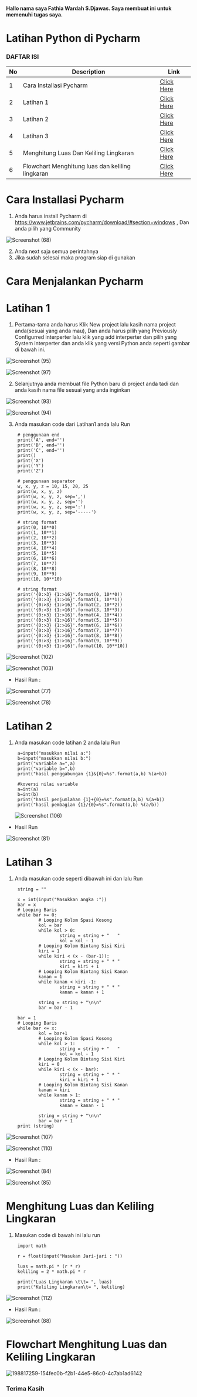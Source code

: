 #### Hallo nama saya Fathia Wardah S.Djawas. Saya membuat ini untuk memenuhi tugas saya. ####
# Latihan Python di Pycharm #
### DAFTAR ISI <br>
| No | Description | Link |
| ----- | ----- | ---- |
| 1 | Cara Installasi Pycharm| [Click Here](#Cara-Installasi-Pycharm)|
| 2 | Latihan 1 | [Click Here](#Latihan-1) |
| 3 | Latihan 2 | [Click Here](#Latihan-2) |
| 4 | Latihan 3 | [Click Here](#Latihan-3) |
| 5 | Menghitung Luas Dan Keliling Lingkaran | [Click Here](#Menghitung-Luas-Dan-Keliling-Lingkaran) |
| 6 | Flowchart Menghitung luas dan keliling lingkaran | [Click Here](#Flowchart-Menghitung-luas-dan-keliling-lingkaran) |

# Cara Installasi Pycharm #
1. Anda harus install Pycharm di https://www.jetbrains.com/pycharm/download/#section=windows , Dan anda pilih yang Community

![Screenshot (68)](https://user-images.githubusercontent.com/115867244/199033576-438bf4d1-4bc1-4205-ab68-94e0aef2f565.png)

2. Anda next saja semua perintahnya
3. Jika sudah selesai maka program siap di gunakan

# Cara Menjalankan Pycharm #
# Latihan 1 #
1. Pertama-tama anda harus Klik New project lalu kasih nama project anda(sesuai yang anda mau), Dan anda harus pilih yang Previously Configurred interperter lalu klik yang add interperter dan pilih yang System interperter dan anda klik yang versi Python anda seperti gambar di bawah ini.

![Screenshot (95)](https://user-images.githubusercontent.com/115867244/199042836-b5bc7304-fcc1-4a8c-b693-71dda27c1569.png)

![Screenshot (97)](https://user-images.githubusercontent.com/115867244/199043201-9ad5a1d7-e8a4-4102-af21-dece02cb1954.png)


2. Selanjutnya anda membuat file Python baru di project anda tadi dan anda kasih nama file sesuai yang anda inginkan

![Screenshot (93)](https://user-images.githubusercontent.com/115867244/199043466-95d20186-53aa-43db-8cc6-7e539a764181.png)

![Screenshot (94)](https://user-images.githubusercontent.com/115867244/199043560-d068b8b2-2752-4f3c-8b60-5b30c752f012.png)

3. Anda masukan code dari Latihan1 anda lalu Run

        # penggunaan end
        print('A', end='')
        print('B', end='')
        print('C', end='')
        print()
        print('X')
        print('Y')
        print('Z')

        # penggunaan separator
        w, x, y, z = 10, 15, 20, 25
        print(w, x, y, z)
        print(w, x, y, z, sep=',')
        print(w, x, y, z, sep='')
        print(w, x, y, z, sep=':')
        print(w, x, y, z, sep='-----')

        # string format
        print(0, 10**0)
        print(1, 10**1)
        print(2, 10**2)
        print(3, 10**3)
        print(4, 10**4)
        print(5, 10**5)
        print(6, 10**6)
        print(7, 10**7)
        print(8, 10**8)
        print(9, 10**9)
        print(10, 10**10)

        # string format
        print('{0:>3} {1:>16}'.format(0, 10**0))
        print('{0:>3} {1:>16}'.format(1, 10**1))
        print('{0:>3} {1:>16}'.format(2, 10**2))
        print('{0:>3} {1:>16}'.format(3, 10**3))
        print('{0:>3} {1:>16}'.format(4, 10**4))
        print('{0:>3} {1:>16}'.format(5, 10**5))
        print('{0:>3} {1:>16}'.format(6, 10**6))
        print('{0:>3} {1:>16}'.format(7, 10**7))
        print('{0:>3} {1:>16}'.format(8, 10**8))
        print('{0:>3} {1:>16}'.format(9, 10**9))
        print('{0:>3} {1:>16}'.format(10, 10**10))
        
 ![Screenshot (102)](https://user-images.githubusercontent.com/115867244/199135663-9f50faf0-669a-4581-be87-c4f1ed0f4181.png)
     
  ![Screenshot (103)](https://user-images.githubusercontent.com/115867244/199135682-bcf29fd9-2a69-4d9b-8752-b19aa245ac87.png)
    
- Hasil Run :

![Screenshot (77)](https://user-images.githubusercontent.com/115867244/199135825-1f6a443b-5cb7-4459-b5ac-3f04f939f2fa.png)

![Screenshot (78)](https://user-images.githubusercontent.com/115867244/199135875-c3f5f6bb-57b3-444f-ac3a-e73fcb6d920d.png)

# Latihan 2 #
1. Anda masukan code latihan 2 anda lalu Run

        a=input("masukkan nilai a:")
        b=input("masukkan nilai b:")
        print("variable a=",a)
        print("variable b=",b)
        print("hasil penggabungan {1}&{0}=%s".format(a,b) %(a+b))

        #koversi nilai variable
        a=int(a)
        b=int(b)
        print("hasil penjumlahan {1}+{0}=%s".format(a,b) %(a+b))
        print("hasil pembagian {1}/{0}=%s".format(a,b) %(a/b))
        
   ![Screenshot (106)](https://user-images.githubusercontent.com/115867244/199136520-e6e1ceff-1019-4a68-b05c-dfa9d95ec02f.png)

- Hasil Run

![Screenshot (81)](https://user-images.githubusercontent.com/115867244/199136671-befbc196-0a07-42c9-a343-53677d341f5c.png)

# Latihan 3 #
1. Anda masukan code seperti dibawah ini dan lalu Run

        string = ""

        x = int(input("Masukkan angka :"))
        bar = x
        # Looping Baris
        while bar >= 0:
                # Looping Kolom Spasi Kosong
                kol = bar
                while kol > 0:
                        string = string + "   "
                        kol = kol - 1
                # Looping Kolom Bintang Sisi Kiri		
                kiri = 1
                while kiri < (x - (bar-1)):
                        string = string + " * "
                        kiri = kiri + 1		
                # Looping Kolom Bintang Sisi Kanan
                kanan = 1
                while kanan < kiri -1:
                        string = string + " * "
                        kanan = kanan + 1	

                string = string + "\n\n"
                bar = bar - 1

        bar = 1	
        # Looping Baris
        while bar <= x:
                kol = bar+1
                # Looping Kolom Spasi Kosong
                while kol > 1:
                        string = string + "   "
                        kol = kol - 1
                # Looping Kolom Bintang Sisi Kiri	
                kiri = 0
                while kiri < (x - bar):
                        string = string + " * "
                        kiri = kiri + 1	
                # Looping Kolom Bintang Sisi Kanan
                kanan = kiri	
                while kanan > 1:
                        string = string + " * "
                        kanan = kanan - 1

                string = string + "\n\n"
                bar = bar + 1
        print (string)
        
 ![Screenshot (107)](https://user-images.githubusercontent.com/115867244/199136986-eb45fe71-eece-4818-97c0-bc92fa31f625.png)

![Screenshot (110)](https://user-images.githubusercontent.com/115867244/199137010-22e5b065-be4d-49f9-98e0-419772c27e6b.png)

- Hasil Run :

![Screenshot (84)](https://user-images.githubusercontent.com/115867244/199137124-3daf74ef-c291-430a-90dd-2a62d4673e3f.png)

 ![Screenshot (85)](https://user-images.githubusercontent.com/115867244/199137162-c10b70bf-e99e-4961-a969-0f4a792163da.png)

# Menghitung Luas dan Keliling Lingkaran #
1. Masukan code di bawah ini lalu run

        import math

        r = float(input("Masukan Jari-jari : "))

        luas = math.pi * (r * r)
        keliling = 2 * math.pi * r

        print("Luas Lingkaran \t\t= ", luas)
        print("Keliling Lingkaran\t= ", keliling)   
        
![Screenshot (112)](https://user-images.githubusercontent.com/115867244/199137531-fb02dbdb-285a-408f-af70-82bb3d0132a2.png)

- Hasil Run :

![Screenshot (88)](https://user-images.githubusercontent.com/115867244/199137616-d38a7e8c-597d-4b93-bde4-514e5dc958f1.png)

# Flowchart Menghitung Luas dan Keliling Lingkaran #

![198817259-154fec0b-f2b1-44e5-86c0-4c7ab1ad6142](https://user-images.githubusercontent.com/115867244/199137703-882b39f4-d922-46b3-b0ca-2e736c12208a.png)

### Terima Kasih ###
